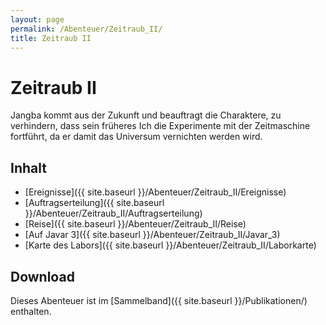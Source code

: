 ```yaml
---
layout: page
permalink: /Abenteuer/Zeitraub_II/
title: Zeitraub II
---
```


# Zeitraub II

Jangba kommt aus der Zukunft und beauftragt die Charaktere, zu verhindern, dass sein früheres Ich die Experimente mit der Zeitmaschine fortführt, da er damit das Universum vernichten werden wird.

## Inhalt

- [Ereignisse]({{ site.baseurl }}/Abenteuer/Zeitraub_II/Ereignisse)
- [Auftragserteilung]({{ site.baseurl }}/Abenteuer/Zeitraub_II/Auftragserteilung)
- [Reise]({{ site.baseurl }}/Abenteuer/Zeitraub_II/Reise)
- [Auf Javar 3]({{ site.baseurl }}/Abenteuer/Zeitraub_II/Javar_3)
- [Karte des Labors]({{ site.baseurl }}/Abenteuer/Zeitraub_II/Laborkarte)

## Download

Dieses Abenteuer ist im [Sammelband]({{ site.baseurl }}/Publikationen/) enthalten.
